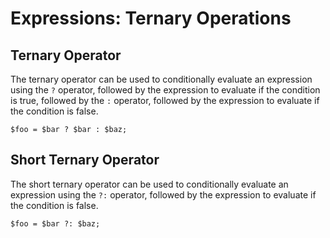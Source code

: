 # Expressions: Ternary Operations

## Ternary Operator

The ternary operator can be used to conditionally evaluate an expression using the `?` operator, followed by the expression to evaluate if the condition is true, followed by the `:` operator, followed by the expression to evaluate if the condition is false.

```
$foo = $bar ? $bar : $baz;
```

## Short Ternary Operator

The short ternary operator can be used to conditionally evaluate an expression using the `?:` operator, followed by the expression to evaluate if the condition is false.

```
$foo = $bar ?: $baz;
```
